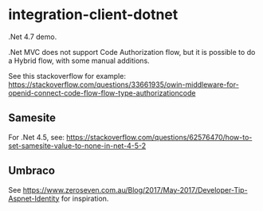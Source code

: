 # integration-client-dotnet

.Net 4.7 demo.

.Net MVC does not support Code Authorization flow, but it is possible to do a Hybrid flow, with some manual additions.

See this stackoverflow for example: https://stackoverflow.com/questions/33661935/owin-middleware-for-openid-connect-code-flow-flow-type-authorizationcode

## Samesite
For .Net 4.5, see: https://stackoverflow.com/questions/62576470/how-to-set-samesite-value-to-none-in-net-4-5-2 

## Umbraco
See https://www.zeroseven.com.au/Blog/2017/May-2017/Developer-Tip-Aspnet-Identity for inspiration.